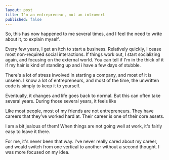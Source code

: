 ```yaml
---
layout: post
title: I'm an entrepreneur, not an introvert
published: false
---
```

So, this has now happened to me several times, and I feel the need to write about it, to explain myself.  

Every few years, I get an itch to start a business.  Relatively quickly, I cease most non-required social interactions.   If things work out, I start socializing again, and focusing on the external world.   You can tell if I'm in the thick of it if my hair is kind of standing up and i have a few days of stubble. 

There's a lot of stress involved in starting a company, and most of it is unseen.  I know a lot of entrepreneurs, and most of the time, the unwritten code is simply to keep it to yourself.

Eventually, it changes and life goes back to normal. But this can often take several years.  During those several years, it feels like 

Like most people, most of my friends are not entrepreneurs.  They have careers that they've worked hard at.  Their career is one of their core assets.  

I am a bit jealous of them!  When things are not going well at work, it's fairly easy to leave it there.  

For me, it's never been that way. I've never really cared about my career, and would switch from one vertical to another without a second thought.  I was more focused on my idea.





